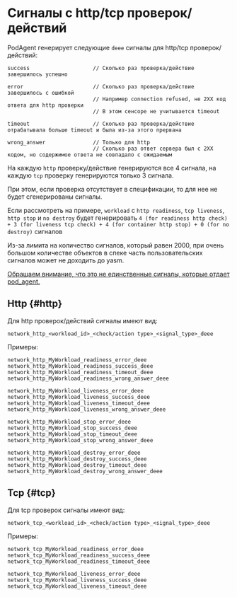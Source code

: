 # Сигналы с http/tcp проверок/действий

PodAgent генерирует следующие `deee` сигналы для http/tcp проверок/действий:

```
success                    // Сколько раз проверка/действие завершилось успешно

error                      // Сколько раз проверка/действие завершилось с ошибкой 
                           // Например connection refused, не 2XX код ответа для http проверки
                           // В этом сенсоре не учитывается timeout
                           
timeout                    // Сколько раз проверка/действие отрабатывала больше timeout и была из-за этого прервана

wrong_answer               // Только для http
                           // Сколько раз ответ сервера был с 2XX кодом, но содержимое ответа не совпадало с ожидаемым
```

На каждую `http` проверку/действие генерируются все 4 сигнала, на каждую `tcp` проверку генерируются только 3 сигнала.

При этом, если проверка отсутствует в спецификации, то для нее не будет сгенерированы сигналы.

Если рассмотреть на примере, `workload` с `http readiness`, `tcp liveness`, `http stop` и `no destroy` будет генерировать `4 (for readiness http check) + 3 (for liveness tcp check) + 4 (for container http stop) + 0 (for no destroy)` сигналов

Из-за лимита на количество сигналов, который равен 2000, при очень большом количестве объектов в спеке часть пользовательских сигналов может не доходить до yasm.

[Обращаем внимание, что это не единственные сигналы, которые отдает pod_agent.](user-sensors.md#limit)

## Http {#http}

Для http проверок/действий сигналы имеют вид:

```
network_http_<workload_id>_<check/action type>_<signal_type>_deee
```

Примеры:

```
network_http_MyWorkload_readiness_error_deee
network_http_MyWorkload_readiness_success_deee
network_http_MyWorkload_readiness_timeout_deee
network_http_MyWorkload_readiness_wrong_answer_deee

network_http_MyWorkload_liveness_error_deee
network_http_MyWorkload_liveness_success_deee
network_http_MyWorkload_liveness_timeout_deee
network_http_MyWorkload_liveness_wrong_answer_deee

network_http_MyWorkload_stop_error_deee
network_http_MyWorkload_stop_success_deee
network_http_MyWorkload_stop_timeout_deee
network_http_MyWorkload_stop_wrong_answer_deee

network_http_MyWorkload_destroy_error_deee
network_http_MyWorkload_destroy_success_deee
network_http_MyWorkload_destroy_timeout_deee
network_http_MyWorkload_destroy_wrong_answer_deee
```

##  Tcp {#tcp}

Для tcp проверок сигналы имеют вид:

```
network_tcp_<workload_id>_<check/action type>_<signal_type>_deee
```

Примеры:

```
network_tcp_MyWorkload_readiness_error_deee
network_tcp_MyWorkload_readiness_success_deee
network_tcp_MyWorkload_readiness_timeout_deee

network_tcp_MyWorkload_liveness_error_deee
network_tcp_MyWorkload_liveness_success_deee
network_tcp_MyWorkload_liveness_timeout_deee
```

